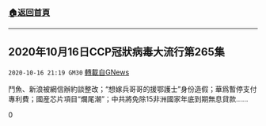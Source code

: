 ###  [:house:返回首頁](https://github.com/ourhimalayas/txt)
---

## 2020年10月16日CCP冠狀病毒大流行第265集
`2020-10-16 21:19 GM30` [轉載自GNews](https://gnews.org/zh-hant/429117/)

鬥魚、新浪被網信辦約談整改；“想嫁兵哥哥的援鄂護士”身份造假；華爲暫停支付專利費；國産芯片項目“爛尾潮”；中共將免除15非洲國家年底到期無息貸款……



0
